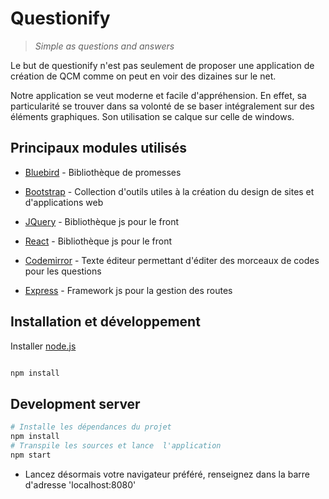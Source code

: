 
  

# Questionify

  

>  *Simple as questions and answers*

Le but de questionify n'est pas seulement de proposer une application de création de QCM comme on peut en voir des dizaines sur le net.

Notre application se veut moderne et facile d'appréhension. En effet, sa particularité se trouver dans sa volonté de se baser intégralement sur des éléments graphiques. Son utilisation se calque sur celle de windows.

  

## Principaux modules utilisés

*  [Bluebird](https://www.npmjs.com/package/bluebird) - Bibliothèque de promesses

*  [Bootstrap](https://getbootstrap.com/docs/4.3/getting-started/introduction/) - Collection d'outils utiles à la création du design de sites et d'applications web

*  [JQuery](https://jquery.com) - Bibliothèque js pour le front

*  [React](https://reactjs.org) - Bibliothèque js pour le front

*  [Codemirror](https://codemirror.net) - Texte éditeur permettant d'éditer des morceaux de codes pour les questions

*  [Express](https://www.npmjs.com/package/express) - Framework js pour la gestion des routes

  
  

## Installation et développement

Installer [node.js](https://nodejs.org)

  

```bash

npm install

```

  

## Development server

  
  
```bash
# Installe les dépendances du projet
npm install
# Transpile les sources et lance  l'application
npm start
```

- Lancez désormais votre navigateur préféré, renseignez dans la barre d'adresse 'localhost:8080'